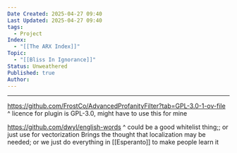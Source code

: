 ```yaml
---
Date Created: 2025-04-27 09:40
Last Updated: 2025-04-27 09:40
tags:
  - Project
Index:
  - "[[The ARX Index]]"
Topic:
  - "[[Bliss In Ignorance]]"
Status: Unweathered
Published: true
Author:
---
```


---

https://github.com/FrostCo/AdvancedProfanityFilter?tab=GPL-3.0-1-ov-file
^ licence for plugin is GPL-3.0, might have to use this for mine


https://github.com/dwyl/english-words
^ could be a good whitelist thing;; or just use for vectorization
	Brings the thought that localization may be needed; or we just do everything in [[Esperanto]] to make people learn it

